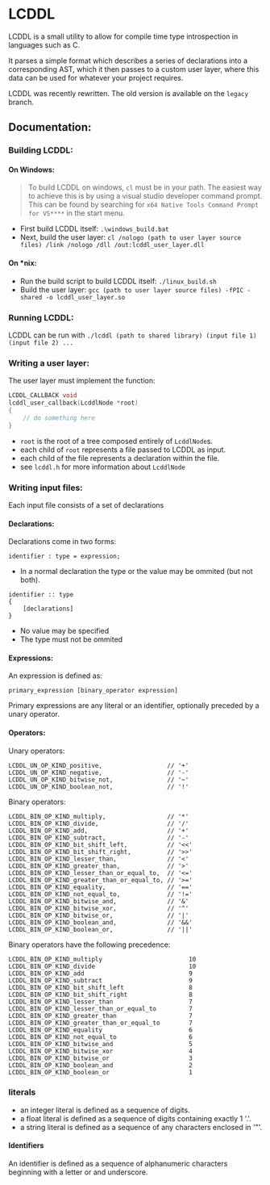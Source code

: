 # LCDDL

LCDDL is a small utility to allow for compile time type introspection in languages such as C.

It parses a simple format which describes a series of declarations into a corresponding AST, which it then passes to a custom user layer, where this data can be used for whatever your project requires.

LCDDL was recently rewritten.
The old version is available on the `legacy` branch.

## Documentation:
### Building LCDDL:
#### On Windows:
> To build LCDDL on windows, `cl` must be in your path. The easiest way to achieve this is by using a visual studio developer command prompt. This can be found by searching for `x64 Native Tools Command Prompt for VS****` in the start menu.
* First build LCDDL itself: `.\windows_build.bat`
* Next, build the user layer: `cl /nologo (path to user layer source files) /link /nologo /dll /out:lcddl_user_layer.dll`

#### On \*nix:
* Run the build script to build LCDDL itself: `./linux_build.sh`
* Build the user layer: `gcc (path to user layer source files) -fPIC -shared -o lcddl_user_layer.so`

### Running LCDDL:
LCDDL can be run with `./lcddl (path to shared library) (input file 1) (input file 2) ...`

### Writing a user layer:
The user layer must implement the function:
``` c
LCDDL_CALLBACK void
lcddl_user_callback(LcddlNode *root)
{
    // do something here
}
```
* `root` is the root of a tree composed entirely of `LcddlNode`s.
* each child of `root` represents a file passed to LCDDL as input.
* each child of the file represents a declaration within the file.
* see `lcddl.h` for more information about `LcddlNode`
### Writing input files:
Each input file consists of a set of declarations
#### Declarations:
Declarations come in two forms:
```
identifier : type = expression;
```
* In a normal declaration the type or the value may be ommited (but not both).

```
identifier :: type
{
    [declarations]
}
```
* No value may be specified
* The type must not be ommited

#### Expressions:
An expression is defined as:
```
primary_expression [binary_operator expression]
```
Primary expressions are any literal or an identifier, optionally preceded by a unary operator.

#### Operators:
Unary operators:
```
LCDDL_UN_OP_KIND_positive,                  // '+'
LCDDL_UN_OP_KIND_negative,                  // '-'
LCDDL_UN_OP_KIND_bitwise_not,               // '~'
LCDDL_UN_OP_KIND_boolean_not,               // '!'
```
Binary operators:
```
LCDDL_BIN_OP_KIND_multiply,                 // '*'
LCDDL_BIN_OP_KIND_divide,                   // '/'
LCDDL_BIN_OP_KIND_add,                      // '+'
LCDDL_BIN_OP_KIND_subtract,                 // '-'
LCDDL_BIN_OP_KIND_bit_shift_left,           // '<<'
LCDDL_BIN_OP_KIND_bit_shift_right,          // '>>'
LCDDL_BIN_OP_KIND_lesser_than,              // '<'
LCDDL_BIN_OP_KIND_greater_than,             // '>'
LCDDL_BIN_OP_KIND_lesser_than_or_equal_to,  // '<='
LCDDL_BIN_OP_KIND_greater_than_or_equal_to, // '>='
LCDDL_BIN_OP_KIND_equality,                 // '=='
LCDDL_BIN_OP_KIND_not_equal_to,             // '!='
LCDDL_BIN_OP_KIND_bitwise_and,              // '&'
LCDDL_BIN_OP_KIND_bitwise_xor,              // '^'
LCDDL_BIN_OP_KIND_bitwise_or,               // '|'
LCDDL_BIN_OP_KIND_boolean_and,              // '&&'
LCDDL_BIN_OP_KIND_boolean_or,               // '||'
```
Binary operators have the following precedence:
```
LCDDL_BIN_OP_KIND_multiply                        10
LCDDL_BIN_OP_KIND_divide                          10
LCDDL_BIN_OP_KIND_add                             9
LCDDL_BIN_OP_KIND_subtract                        9
LCDDL_BIN_OP_KIND_bit_shift_left                  8
LCDDL_BIN_OP_KIND_bit_shift_right                 8
LCDDL_BIN_OP_KIND_lesser_than                     7
LCDDL_BIN_OP_KIND_lesser_than_or_equal_to         7
LCDDL_BIN_OP_KIND_greater_than                    7
LCDDL_BIN_OP_KIND_greater_than_or_equal_to        7
LCDDL_BIN_OP_KIND_equality                        6
LCDDL_BIN_OP_KIND_not_equal_to                    6
LCDDL_BIN_OP_KIND_bitwise_and                     5
LCDDL_BIN_OP_KIND_bitwise_xor                     4
LCDDL_BIN_OP_KIND_bitwise_or                      3
LCDDL_BIN_OP_KIND_boolean_and                     2
LCDDL_BIN_OP_KIND_boolean_or                      1
```

### literals
* an integer literal is defined as a sequence of digits.
* a float literal is defined as a sequence of digits containing exactly 1 '.'.
* a string literal is defined as a sequence of any characters enclosed in '"'.

#### Identifiers
An identifier is defined as a sequence of alphanumeric characters beginning with a letter or and underscore.

